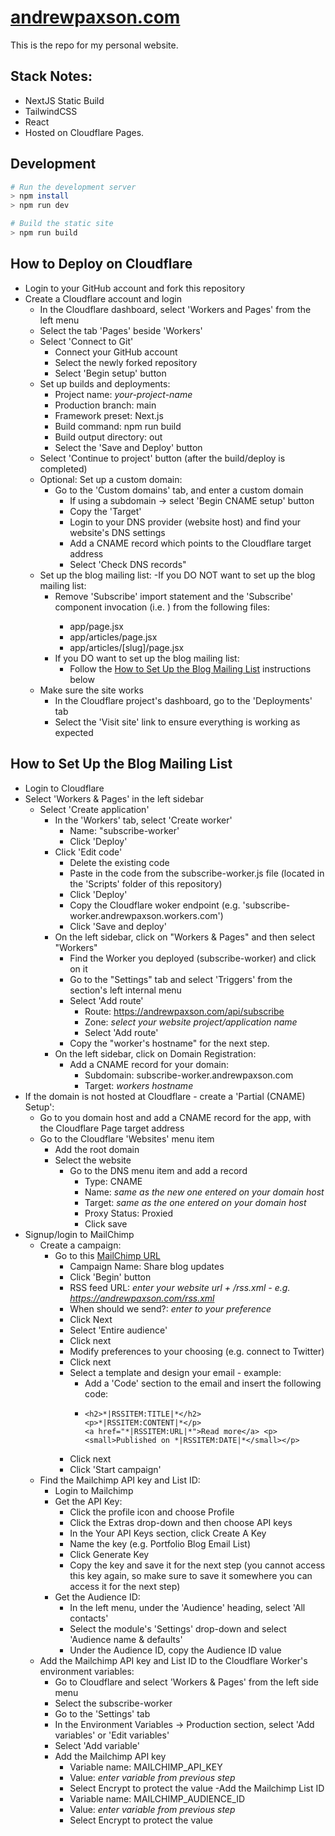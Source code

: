 # [andrewpaxson.com](https://andrewpaxson.com)

This is the repo for my personal website.

## Stack Notes:

- NextJS Static Build
- TailwindCSS
- React
- Hosted on Cloudflare Pages.

## Development

```bash
# Run the development server
> npm install
> npm run dev

# Build the static site
> npm run build
```


## How to Deploy on Cloudflare
- Login to your GitHub account and fork this repository
- Create a Cloudflare account and login
  - In the Cloudflare dashboard, select 'Workers and Pages' from the left menu
  - Select the tab 'Pages' beside 'Workers'
  - Select 'Connect to Git'
    - Connect your GitHub account
    - Select the newly forked repository
    - Select 'Begin setup' button
  - Set up builds and deployments: 
    - Project name: *your-project-name*
    - Production branch: main
    - Framework preset: Next.js
    - Build command: npm run build
    - Build output directory: out
    - Select the 'Save and Deploy' button
  - Select 'Continue to project' button (after the build/deploy is completed)
  - Optional: Set up a custom domain:
    - Go to the 'Custom domains' tab, and enter a custom domain
      - If using a subdomain -> select 'Begin CNAME setup' button
      - Copy the 'Target'
      - Login to your DNS provider (website host) and find your website's DNS settings
      - Add a CNAME record which points to the Cloudflare target address
      - Select 'Check DNS records"
  - Set up the blog mailing list:
    -If you DO NOT want to set up the blog mailing list:
      - Remove 'Subscribe' import statement and the 'Subscribe' component invocation (i.e. <Subscribe />) from the following files:
        - app/page.jsx
        - app/articles/page.jsx
        - app/articles/[slug]/page.jsx
    - If you DO want to set up the blog mailing list:
      - Follow the [How to Set Up the Blog Mailing List](#how-to-setup-blog) instructions below
  - Make sure the site works
    - In the Cloudflare project's dashboard, go to the 'Deployments' tab
    - Select the 'Visit site' link to ensure everything is working as expected



    
## How to Set Up the Blog Mailing List<a name="how-to-setup-blog"></a>
- Login to Cloudflare
- Select 'Workers & Pages' in the left sidebar
  - Select 'Create application'
    - In the 'Workers' tab, select 'Create worker'
      - Name: "subscribe-worker'
      - Click 'Deploy'
    - Click 'Edit code'
      - Delete the existing code
      - Paste in the code from the subscribe-worker.js file (located in the 'Scripts' folder of this repository) 
      - Click 'Deploy'
      - Copy the Cloudflare woker endpoint (e.g. 'subscribe-worker.andrewpaxson.workers.com')
      - Click 'Save and deploy'
    - On the left sidebar, click on "Workers & Pages" and then select "Workers"
      - Find the Worker you deployed (subscribe-worker) and click on it
      - Go to the "Settings" tab and select 'Triggers' from the section's left internal menu
      - Select 'Add route'
        - Route: https://andrewpaxson.com/api/subscribe
        - Zone: *select your website project/application name*
        - Select 'Add route'
      - Copy the "worker's hostname" for the next step.
    - On the left sidebar, click on Domain Registration:
      - Add a CNAME record for your domain:
        - Subdomain: subscribe-worker.andrewpaxson.com
        - Target: *workers hostname*
- If the domain is not hosted at Cloudflare - create a 'Partial (CNAME) Setup': 
  - Go to you domain host and add a CNAME record for the app, with the Cloudflare Page target address
  - Go to the Cloudflare 'Websites' menu item
    - Add the root domain
    - Select the website
      - Go to the DNS menu item and add a record
        - Type: CNAME
        - Name: *same as the new one entered on your domain host*
        - Target: *same as the one entered on your domain host*
        - Proxy Status: Proxied
        - Click save
- Signup/login to MailChimp
  - Create a campaign: 
    - Go to this [MailChimp URL](https://us22.admin.mailchimp.com/campaigns/#/create-campaign/explore/rss)
      - Campaign Name: Share blog updates
      - Click 'Begin' button
      - RSS feed URL: *enter your website url + /rss.xml - e.g. https://andrewpaxson.com/rss.xml*
      - When should we send?: *enter to your preference*
      - Click Next
      - Select 'Entire audience'
      - Click next
      - Modify preferences to your choosing (e.g. connect to Twitter)
      - Click next
      - Select a template and design your email - example: 
        - Add a 'Code' section to the email and insert the following code:
        - ```
          <h2>*|RSSITEM:TITLE|*</h2>
          <p>*|RSSITEM:CONTENT|*</p>
          <a href="*|RSSITEM:URL|*">Read more</a> <p><small>Published on *|RSSITEM:DATE|*</small></p>
          ```
      - Click next
      - Click 'Start campaign'
  - Find the Mailchimp API key and List ID: 
    - Login to Mailchimp
    - Get the API Key: 
      - Click the profile icon and choose Profile
      - Click the Extras drop-down and then choose API keys
      - In the Your API Keys section, click Create A Key
      - Name the key (e.g. Portfolio Blog Email List)
      - Click Generate Key
      - Copy the key and save it for the next step (you cannot access this key again, so make sure to save it somewhere you can access it for the next step)
    - Get the Audience ID:
      - In the left menu, under the 'Audience' heading, select 'All contacts'
      - Select the module's 'Settings' drop-down and select 'Audience name & defaults'
      - Under the Audience ID, copy the Audience ID value
  - Add the Mailchimp API key and List ID to the Cloudflare Worker's environment variables: 
    - Go to Cloudflare and select 'Workers & Pages' from the left side menu
    - Select the subscribe-worker
    - Go to the 'Settings' tab
    - In the Environment Variables -> Production section, select 'Add variables' or 'Edit variables'
    - Select 'Add variable'
    - Add the Mailchimp API key
      - Variable name: MAILCHIMP_API_KEY
      - Value: *enter variable from previous step*
      - Select Encrypt to protect the value
    -Add the Mailchimp List ID
      - Variable name: MAILCHIMP_AUDIENCE_ID
      - Value: *enter variable from previous step*
      - Select Encrypt to protect the value

